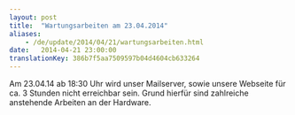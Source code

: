 ```yaml
---
layout: post
title:  "Wartungsarbeiten am 23.04.2014"
aliases:
    - /de/update/2014/04/21/wartungsarbeiten.html
date:   2014-04-21 23:00:00
translationKey: 386b7f5aa7509597b04d4604cb633264
---
```

Am 23.04.14 ab 18:30 Uhr wird unser Mailserver, sowie unsere Webseite für ca. 3 Stunden nicht erreichbar sein. Grund 
hierfür sind zahlreiche anstehende Arbeiten an der Hardware.




